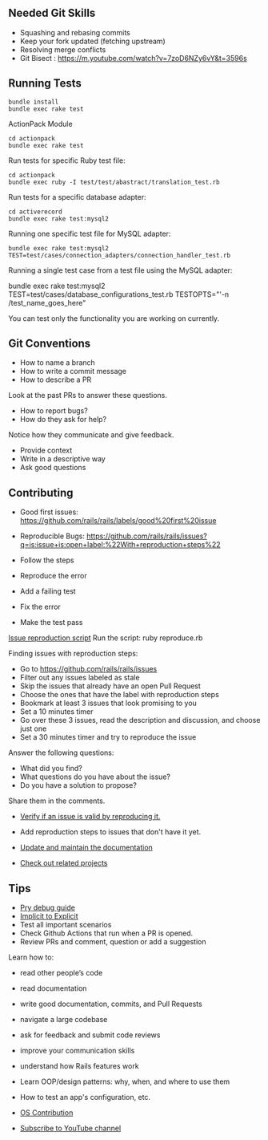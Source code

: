 ## Needed Git Skills

- Squashing and rebasing commits
- Keep your fork updated (fetching upstream)
- Resolving merge conflicts
- Git Bisect : https://m.youtube.com/watch?v=7zoD6NZy6vY&t=3596s

## Running Tests

```
bundle install
bundle exec rake test
```

ActionPack Module

```
cd actionpack
bundle exec rake test
```

Run tests for specific Ruby test file:

```
cd actionpack
bundle exec ruby -I test/test/abastract/translation_test.rb
```

Run tests for a specific database adapter:

```
cd activerecord
bundle exec rake test:mysql2
```

Running one specific test file for MySQL adapter:

```
bundle exec rake test:mysql2 TEST=test/cases/connection_adapters/connection_handler_test.rb
```

Running a single test case from a test file using the MySQL adapter:

bundle exec rake test:mysql2 TEST=test/cases/database_configurations_test.rb TESTOPTS="'-n /test_name_goes_here"

You can test only the functionality you are working on currently.

## Git Conventions

- How to name a branch
- How to write a commit message
- How to describe a PR

Look at the past PRs to answer these questions.

- How to report bugs?
- How do they ask for help?

Notice how they communicate and give feedback.

- Provide context
- Write in a descriptive way
- Ask good questions

## Contributing

- Good first issues: https://github.com/rails/rails/labels/good%20first%20issue
- Reproducible Bugs: https://github.com/rails/rails/issues?q=is:issue+is:open+label:%22With+reproduction+steps%22

- Follow the steps
- Reproduce the error
- Add a failing test
- Fix the error
- Make the test pass

[Issue reproduction script](https://github.com/rails/rails/issues/42716)
Run the script: ruby reproduce.rb

Finding issues with reproduction steps:

- Go to https://github.com/rails/rails/issues
- Filter out any issues labeled as stale
- Skip the issues that already have an open Pull Request
- Choose the ones that have the label with reproduction steps
- Bookmark at least 3 issues that look promising to you
- Set a 10 minutes timer
- Go over these 3 issues, read the description and discussion, and choose just one
- Set a 30 minutes timer and try to reproduce the issue

Answer the following questions:

- What did you find?
- What questions do you have about the issue?
- Do you have a solution to propose?

Share them in the comments.

- [Verify if an issue is valid by reproducing it.](https://github.com/rails/rails/issues/42727)

- Add reproduction steps to issues that don't have it yet.

- [Update and maintain the documentation](https://github.com/rails/rails/pull/42055)

- [Check out related projects](http://www.github.com/rails)

## Tips

- [Pry debug guide](https://www.hexdevs.com/posts/pry-debug-in-5-minutes/)
- [Implicit to Explicit](https://www.shakacode.com/blog/railsconf-2021-implicit-to-explicit-decoding-rubys-magical-syntax/)
- Test all important scenarios
- Check Github Actions that run when a PR is opened.
- Review PRs and comment, question or add a suggestion

Learn how to:

- read other people’s code
- read documentation
- write good documentation, commits, and Pull Requests
- navigate a large codebase
- ask for feedback and submit code reviews
- improve your communication skills
- understand how Rails features work
- Learn OOP/design patterns: why, when, and where to use them
- How to test an app's configuration, etc.

- [OS Contribution](https://www.hexdevs.com/posts/ruby-on-rails-open-source-contribution/)
- [Subscribe to YouTube channel](https://www.youtube.com/c/hexdevs/)